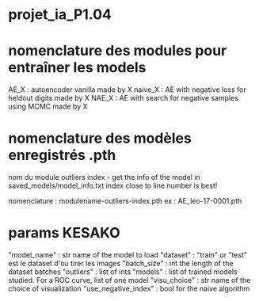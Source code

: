# projet_ia_P1.04



# nomenclature des modules pour entraîner les models
AE_X : autoencoder vanilla made by X
naive_X : AE with negative loss for heldout digits made by X
NAE_X : AE with search for negative samples using MCMC made by X

# nomenclature des modèles enregistrés .pth
nom du module
outliers
index - get the info of the model in saved_models/model_info.txt index close to line number is best!

nomenclature : modulename-outliers-index.pth
ex : AE_leo-17-0001.pth

# params KESAKO
"model_name" : str name of the model to load
"dataset" : "train" or "test" est le dataset d'ou tirer les images
"batch_size" : int the length of the dataset batches
"outliers" : list of ints
"models" : list of trained models studied. For a ROC curve, list of one model 
"visu_choice" : str name of the choice of visualization
"use_negative_index" : bool for the naive algorithm